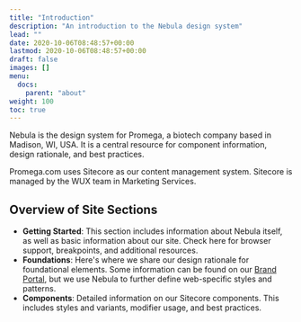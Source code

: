 ```yaml
---
title: "Introduction"
description: "An introduction to the Nebula design system"
lead: ""
date: 2020-10-06T08:48:57+00:00
lastmod: 2020-10-06T08:48:57+00:00
draft: false
images: []
menu:
  docs:
    parent: "about"
weight: 100
toc: true
---
```


Nebula is the design system for Promega, a biotech company based in Madison, WI, USA. It is a central resource for component information, design rationale, and best practices.

Promega.com uses Sitecore as our content management system. Sitecore is managed by the WUX team in Marketing Services.

## Overview of Site Sections

* **Getting Started**: This section includes information about Nebula itself, as well as basic information about our site. Check here for browser support, breakpoints, and additional resources.
* **Foundations**: Here's where we share our design rationale for foundational elements. Some information can be found on our [Brand Portal](https://promega.widencollective.com/portals/rrxinhb5/PromegaBrand), but we use Nebula to further define web-specific styles and patterns.
* **Components**: Detailed information on our Sitecore components. This includes styles and variants, modifier usage, and best practices.
